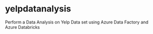 # yelpdatanalysis
Perform a Data Analysis on Yelp Data set using Azure Data Factory and Azure Databricks
